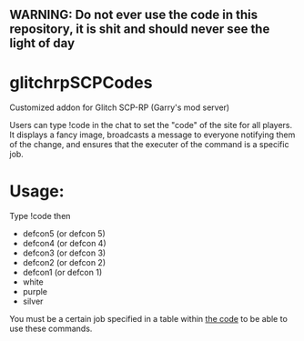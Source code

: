 ## WARNING: Do not ever use the code in this repository, it is shit and should never see the light of day

# glitchrpSCPCodes


Customized addon for Glitch SCP-RP (Garry's mod server)

Users can type !code in the chat to set the "code" of the site for all players. It displays a fancy image,  broadcasts a message to everyone notifying them of the change, and ensures that the executer of the command is a specific job.


# Usage:

Type !code then
- defcon5 (or defcon 5)
- defcon4 (or defcon 4)
- defcon3 (or defcon 3)
- defcon2 (or defcon 2)
- defcon1 (or defcon 1)
- white
- purple
- silver

You must be a certain job specified in a table within [the code](glitchrpSCPCodes/lua/autorun/sh_SCPcodes.lua) to be able to use these commands. 
